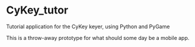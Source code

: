 CyKey_tutor
===========

Tutorial application for the CyKey keyer, using Python and PyGame

This is a throw-away prototype for what should some day be a mobile app.
